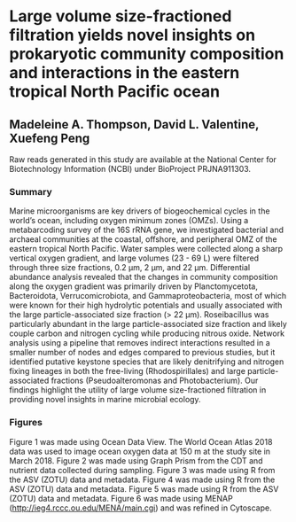# Large volume size-fractioned filtration yields novel insights on prokaryotic community composition and interactions in the eastern tropical North Pacific ocean
## Madeleine A. Thompson, David L. Valentine, Xuefeng Peng

Raw reads generated in this study are available at the National Center for Biotechnology Information (NCBI) under BioProject PRJNA911303. 

### Summary 
Marine microorganisms are key drivers of biogeochemical cycles in the world’s ocean, including oxygen minimum zones (OMZs). Using a metabarcoding survey of the 16S rRNA gene, we investigated bacterial and archaeal communities at the coastal, offshore, and peripheral OMZ of the eastern tropical North Pacific. Water samples were collected along a sharp vertical oxygen gradient, and large volumes (23 - 69 L) were filtered through three size fractions, 0.2 μm, 2 μm, and 22 μm. Differential abundance analysis revealed that the changes in community composition along the oxygen gradient was primarily driven by Planctomycetota, Bacteroidota, Verrucomicrobiota, and Gammaproteobacteria, most of which were known for their high hydrolytic potentials and usually associated with the large particle-associated size fraction (> 22 μm). Roseibacillus was particularly abundant in the large particle-associated size fraction and likely couple carbon and nitrogen cycling while producing nitrous oxide. Network analysis using a pipeline that removes indirect interactions resulted in a smaller number of nodes and edges compared to previous studies, but it identified putative keystone species that are likely denitrifying and nitrogen fixing lineages in both the free-living (Rhodospirillales) and large particle-associated fractions (Pseudoalteromonas and Photobacterium). Our findings highlight the utility of large volume size-fractioned filtration in providing novel insights in marine microbial ecology. 

### Figures 
Figure 1 was made using Ocean Data View. The World Ocean Atlas 2018 data was used to image ocean oxygen data at 150 m at the study site in March 2018. 
Figure 2 was made using Graph Prism from the CDT and nutrient data collected during sampling. 
Figure 3 was made using R from the ASV (ZOTU) data and metadata. 
Figure 4 was made using R from the ASV (ZOTU) data and metadata. 
Figure 5 was made using R from the ASV (ZOTU) data and metadata. 
Figure 6 was made using MENAP (http://ieg4.rccc.ou.edu/MENA/main.cgi) and was refined in Cytoscape. 


